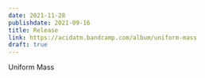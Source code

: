 ```yaml
---
date: 2021-11-28
publishdate: 2021-09-16
title: Release
link: https://acidatm.bandcamp.com/album/uniform-mass
draft: true
---
```

Uniform Mass
